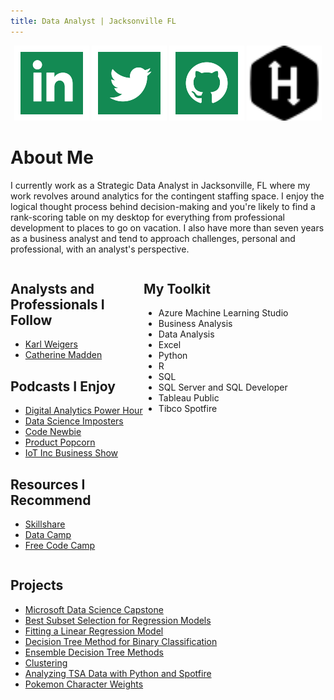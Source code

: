 ```yaml
---
title: Data Analyst | Jacksonville FL 
---
```

<p align="center">
  <a href="https://www.linkedin.com/in/idlettewilson/"><img src="iconmonstr-linkedin-2-120.png"></a>
  <a href="https://twitter.com/AlexisIdlette"><img src="iconmonstr-twitter-2-120.png"></a>
  <a href="https://github.com/alexisidlettewilson/"><img src="iconmonstr-github-2-120.png"></a>
  <a href="https://www.hackerrank.com/aiw01/"><img src="hackerrank.svg" height="120px"></a>

</p>

# About Me

I currently work as a Strategic Data Analyst in Jacksonville, FL where my work revolves around analytics for the contingent staffing space. I enjoy the logical thought process behind decision-making and you're likely to find a rank-scoring table on my desktop for everything from professional development to places to go on vacation. I also have more than seven years as a business analyst and tend to approach challenges, personal and professional, with an analyst's perspective. 

<div id="main" style="width: 100%; display: table;">
  <div id="tablerow" style="display: table-row;">
  
  <div id="likes" style="width: 400px; display: table-cell;">
  
   ## Analysts and Professionals I Follow
   - [Karl Weigers](https://www.karlwiegers.com/)
   - [Catherine Madden](https://www.skillshare.com/classes/Visual-Thinking-Drawing-Data-to-Communicate-Ideas/1746654720)

## Podcasts I Enjoy
  - [Digital Analytics Power Hour](http://www.analyticshour.io/)
  - [Data Science Imposters](https://datascienceimposters.com/)
  - [Code Newbie](https://www.codenewbie.org/podcast)
  - [Product Popcorn](https://www.productpopcorn.com/)
  - [IoT Inc Business Show](https://www.stitcher.com/podcast/the-ipv6-show/the-iot-inc-business-show)

## Resources I Recommend
  - [Skillshare](https://skillshare.evyy.net/c/1189964/298081/4650)
  - [Data Camp](http://www.datacamp.com)
  - [Free Code Camp](www.freecodecamp.com)
</div>

<div id="toolkit" style="width: 800px; display: table-cell;">
 
 ## My Toolkit
  - Azure Machine Learning Studio
  - Business Analysis
  - Data Analysis
  - Excel 
  - Python
  - R
  - SQL
  - SQL Server and SQL Developer
  - Tableau Public
  - Tibco Spotfire
  </div>
  
  </div>
</div>




## Projects
- [Microsoft Data Science Capstone](https://alexisidlettewilson.github.io/Capstone_RNotebook.html)
- [Best Subset Selection for Regression Models](https://alexisidlettewilson.github.io/FeatureSelection_RNotebook.nb.html)
- [Fitting a Linear Regression Model](https://alexisidlettewilson.github.io/LinearRegressions1_RNotebook.html)
- [Decision Tree Method for Binary Classification](https://alexisidlettewilson.github.io/DecisionTree_RNotebook.nb.html)
- [Ensemble Decision Tree Methods](https://alexisidlettewilson.github.io/Ensemble_RNotebook.nb.html)
- [Clustering](https://alexisidlettewilson.github.io/Clustering_RNotebook.nb.html)
- [Analyzing TSA Data with Python and Spotfire](https://alexisidlettewilson.github.io/Aug_DataViz_Reddit.html)
- [Pokemon Character Weights](https://public.tableau.com/profile/alexis4711#!/vizhome/PokemonSept_2018/Dashboard1)





